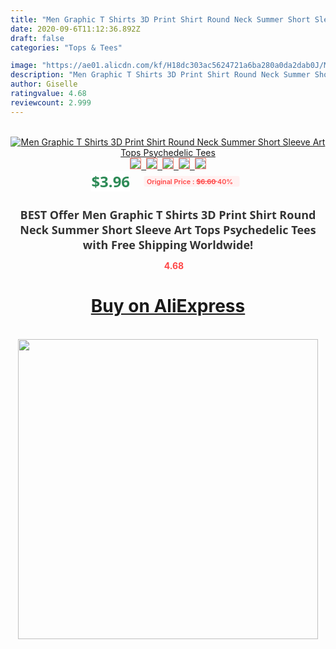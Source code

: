 ```yaml
---
title: "Men Graphic T Shirts 3D Print Shirt Round Neck Summer Short Sleeve Art Tops Psychedelic Tees"
date: 2020-09-6T11:12:36.892Z
draft: false
categories: "Tops & Tees"

image: "https://ae01.alicdn.com/kf/H18dc303ac5624721a6ba280a0da2dab0J/Men-Graphic-T-Shirts-3D-Print-Shirt-Round-Neck-Summer-Short-Sleeve-Art-Tops-Psychedelic-Tees.jpg"
description: "Men Graphic T Shirts 3D Print Shirt Round Neck Summer Short Sleeve Art Tops Psychedelic Tees"
author: Giselle
ratingvalue: 4.68
reviewcount: 2.999
---
```

<br>
<div style="text-align: center;">
<a href="https://s.click.aliexpress.com/e/_9Rtmy9" target="_blank" rel="nofollow noopener noreferrer"><img alt="Men Graphic T Shirts 3D Print Shirt Round Neck Summer Short Sleeve Art Tops Psychedelic Tees" class="magnifier-image" src="https://ae01.alicdn.com/kf/H18dc303ac5624721a6ba280a0da2dab0J/Men-Graphic-T-Shirts-3D-Print-Shirt-Round-Neck-Summer-Short-Sleeve-Art-Tops-Psychedelic-Tees.jpg_640x640.jpg">
<br>
<img style="border:1px solid salmon" src="https://ae01.alicdn.com/kf/H18dc303ac5624721a6ba280a0da2dab0J/Men-Graphic-T-Shirts-3D-Print-Shirt-Round-Neck-Summer-Short-Sleeve-Art-Tops-Psychedelic-Tees.jpg_120x120.jpg">&nbsp;&nbsp;<img style="border:1px solid salmon" src="https://ae01.alicdn.com/kf/Hcf35884503754acf9ba2480affec189ff/Men-Graphic-T-Shirts-3D-Print-Shirt-Round-Neck-Summer-Short-Sleeve-Art-Tops-Psychedelic-Tees.jpg_120x120.jpg">&nbsp;&nbsp;<img style="border:1px solid salmon" src="_120x120.jpg">&nbsp;&nbsp;<img style="border:1px solid salmon" src="_120x120.jpg">&nbsp;&nbsp;<img style="border:1px solid salmon" src="_120x120.jpg"></a></div><br0>
<div style="text-align: center;"><span style="background-color: white; border: 0px; box-sizing: border-box; color: seagreen; display: inline-block; font-family: &quot;open sans&quot; , &quot;arial&quot; , &quot;helvetica&quot; , sans-serif , &quot;heiti&quot;; font-size: 24px; font-stretch: inherit; font-weight: 700; line-height: inherit; margin: 0px 10px 0px 0px; padding: 0px; vertical-align: middle;">$3.96 </span>
<span style="background: rgb(255 , 241 , 241); border-radius: 3px; border: 0px; box-sizing: border-box; color: #ff4747; display: inline-block; font-family: inherit; font-size: 12px; font-stretch: inherit; font-style: inherit; font-variant: inherit; font-weight: 600; line-height: inherit; margin: 0px; padding: 2px 5px; transform: scale(0.9); vertical-align: middle;">Original Price : <b style="text-decoration: line-through;">$6.60 </b> 40%&nbsp;&nbsp;</span></div>
<h1 style="color: #333333; display: inline-block; font-family: &quot;open sans&quot; , &quot;arial&quot; , &quot;helvetica&quot; , sans-serif , &quot;heiti&quot;; font-size: 18px; font-stretch: inherit; font-weight: 700; text-align: center;">BEST Offer Men Graphic T Shirts 3D Print Shirt Round Neck Summer Short Sleeve Art Tops Psychedelic Tees with Free Shipping Worldwide!</h1>
<div style="color: #ff4747; text-align: center;">
<img src="https://4.bp.blogspot.com/-M0ZcTcb-5uY/XleCXlxnR4I/AAAAAAAAAEc/OrjgMkXV1oMQFaCRZj5HQwOCBcu3w1FegCPcBGAYYCw/s1600/star.png" style="height: 15px;">&nbsp;<b>4.68</b></div>
<div class="button_cont" align="center"><a class="buynow_a" href="https://s.click.aliexpress.com/e/_9Rtmy9" target="_blank" rel="nofollow noopener noreferrer"><H1>Buy on AliExpress</H1></a></div><br>
<div class="separator" style="clear: both; text-align: center;">
<img src="https://lh3.googleusercontent.com/-pTy5HemUv9M/XlePHvY0dAI/AAAAAAAAAE4/0nX5iRUoIWY8eMW9Dpxeirr157OZliDIgCLcBGAsYHQ/s1600/badge.gif" width="480">
</div>
